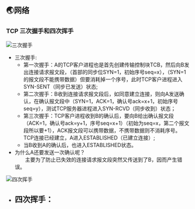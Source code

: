 ## 🌏网络

### TCP 三次握手和四次挥手
![三次握手](https://images2017.cnblogs.com/blog/985821/201708/985821-20170802101806802-1497343688.png)  
+ 三次握手:
  - 第一次握手：A的TCP客户进程也是首先创建传输控制块TCB，然后向B发出连接请求报文段，（首部的同步位SYN=1，初始序号seq=x），（SYN=1的报文段不能携带数据）但要消耗掉一个序号，此时TCP客户进程进入SYN-SENT（同步已发送）状态;
  - 第二次握手：B收到连接请求报文段后，如同意建立连接，则向A发送确认，在确认报文段中（SYN=1，ACK=1，确认号ack=x+1，初始序号seq=y），测试TCP服务器进程进入SYN-RCVD（同步收到）状态；
  - 第三次握手：TCP客户进程收到B的确认后，要向B给出确认报文段（ACK=1，确认号ack=y+1，序号seq=x+1）（初始为seq=x，第二个报文段所以要+1），ACK报文段可以携带数据，不携带数据则不消耗序号。TCP连接已经建立，A进入ESTABLISHED（已建立连接）;
  - 当B收到A的确认后，也进入ESTABLISHED状态。
+ 为什么A还要发送一次确认呢？  
&emsp;&emsp;主要为了防止已失效的连接请求报文段突然又传送到了B，因而产生错误。


![四次挥手](https://images2017.cnblogs.com/blog/985821/201708/985821-20170802101823505-1177747613.png)  
+ 四次挥手：
  - 

